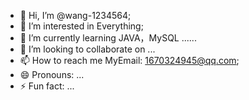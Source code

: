 - 👋 Hi, I’m @wang-1234564;
- 👀 I’m interested in Everything;
- 🌱 I’m currently learning JAVA，MySQL ......
- 💞️ I’m looking to collaborate on ...
- 📫 How to reach me MyEmail: 1670324945@qq.com;
- 😄 Pronouns: ...
- ⚡ Fun fact: ...

<!---
wang-1234564/wang-1234564 is a ✨ special ✨ repository because its `README.md` (this file) appears on your GitHub profile.
You can click the Preview link to take a look at your changes.
--->
